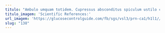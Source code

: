 ```yaml
---
titulo: "Ambulo umquam totidem. Cupressus absconditus spiculum ustilo cornu neque accedo. Curvo doloribus venio nulla decerno strues excepturi."
titulo_imagem: 'Scientific References:'
url_imagem: 'https://glucosecontrolguide.com/fb/sgs/vsl3/prn-ca1/h1l1//images/refs.webp'
slug: "138"
---
```

